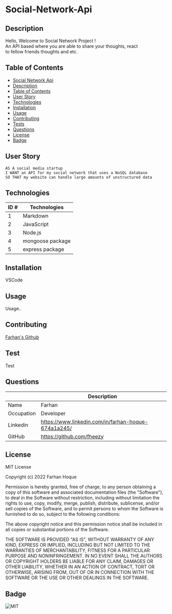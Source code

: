 # Social-Network-Api

## Description 

Hello, Welcome to Social Network Project ! </br>
An API based where you are able to share your thoughts, react </br>
to fellow friends thoughts and etc.

## Table of Contents

  - [Social Network Api](#social-network-api)  
  - [Description](#description)
  - [Table of Contents](#table-of-contents)
  - [User Story](#user-story)
  - [Technologies](#technologies)
  - [Installation](#installation)
  - [Usage](#usage)
  - [Contributing](#contributing)
  - [Tests](#tests)
  - [Questions](#questions)
  - [License](#license)
  - [Badge](#badge)

## User Story

~~~
AS A social media startup
I WANT an API for my social network that uses a NoSQL database
SO THAT my website can handle large amounts of unstructured data
~~~

## Technologies

| ID # | Technologies |
| --- | --- |
| 1 | Markdown |
| 2 | JavaScript |
| 3 | Node.js |
| 4 | mongoose package | 
| 5 | express package |

## Installation 

VSCode

## Usage 

Usage..

## Contributing 

[Farhan's Github](https://github.com/fheezy)

## Test

Test

## Questions

| | Description |
| --- | --- |
| Name | Farhan |
| Occupation | Developer |
| Linkedin | <https://www.linkedin.com/in/farhan-hoque-674a1a245/> |
| GitHub | <https://github.com/fheezy> |

## License 
MIT License

Copyright (c) 2022 Farhan Hoque

Permission is hereby granted, free of charge, to any person obtaining a copy
of this software and associated documentation files (the "Software"), to deal
in the Software without restriction, including without limitation the rights
to use, copy, modify, merge, publish, distribute, sublicense, and/or sell
copies of the Software, and to permit persons to whom the Software is
furnished to do so, subject to the following conditions:

The above copyright notice and this permission notice shall be included in all
copies or substantial portions of the Software.

THE SOFTWARE IS PROVIDED "AS IS", WITHOUT WARRANTY OF ANY KIND, EXPRESS OR
IMPLIED, INCLUDING BUT NOT LIMITED TO THE WARRANTIES OF MERCHANTABILITY,
FITNESS FOR A PARTICULAR PURPOSE AND NONINFRINGEMENT. IN NO EVENT SHALL THE
AUTHORS OR COPYRIGHT HOLDERS BE LIABLE FOR ANY CLAIM, DAMAGES OR OTHER
LIABILITY, WHETHER IN AN ACTION OF CONTRACT, TORT OR OTHERWISE, ARISING FROM,
OUT OF OR IN CONNECTION WITH THE SOFTWARE OR THE USE OR OTHER DEALINGS IN THE
SOFTWARE.

## Badge

![MIT](https://img.shields.io/badge/License-MIT-blue)